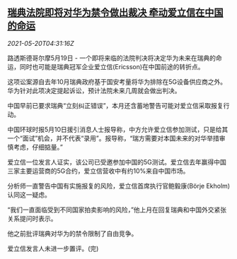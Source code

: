 <!--1621486862000-->
[瑞典法院即将对华为禁令做出裁决 牵动爱立信在中国的命运](https://cn.reuters.com/article/sweden-court-huawei-0519-wedn-idCNKCS2D10AU)
------

<div><i>2021-05-20T04:31:16Z</i></div><p>路透斯德哥尔摩5月19日 - 一个即将来临的法院判决将决定华为未来在瑞典的命运，同时也可能是瑞典冠军企业爱立信(Ericsson)在中国前途的转折点。</p><p>这项讼案源自去年10月瑞典政府基于国安考量将华为排除在5G设备供应商之外。华为针对此项决定提起诉讼，预计法院未来几周就会做出判决。</p><p>中国早前已要求瑞典“立刻纠正错误”，本月还含蓄地警告可能对爱立信采取报复行动。</p><p>中国环球时报5月10日援引消息人士报导称，中方允许爱立信参加测试，只是给其一个“面试”机会，并不代表“录用”。报导称，“瑞方需要对本国未来的对华举措审慎考虑，仔细掂量。”</p><p>爱立信一位发言人证实，该公司已受邀参加中国的5G测试。爱立信去年赢得中国三家主要运营商的5G合约，爱立信营收中有约10%来自中国市场。</p><p>分析师一直警告中国有实施报复的风险，爱立信首席执行官鲍毅康(Börje Ekholm)认同这一疑虑。</p><p>“我们一直面临受到不同国家拍卖影响的风险，”他上月在回复瑞典和中国外交紧张关系提问时表示。</p><p>他之前批评瑞典对华为的禁令限制了自由竞争。</p><p>爱立信发言人未进一步置评。(完)</p>
